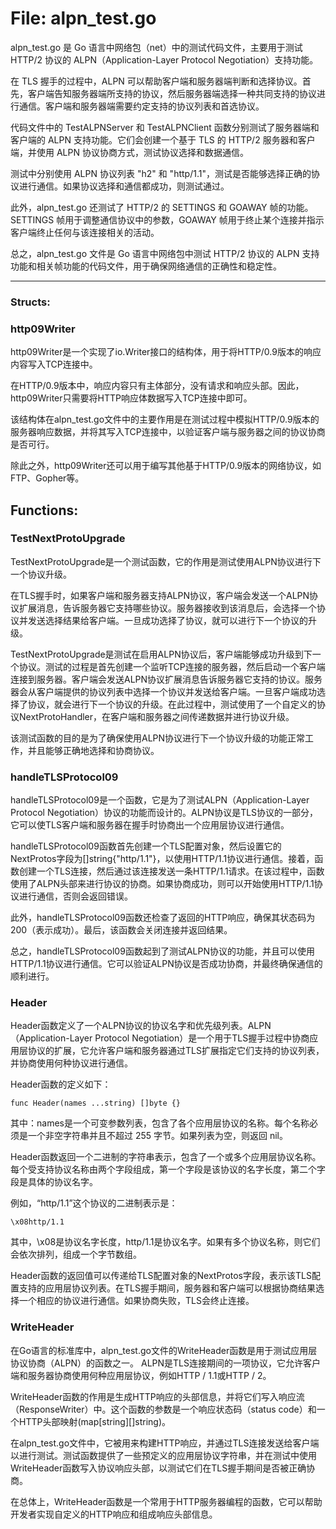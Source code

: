 # File: alpn_test.go

alpn_test.go 是 Go 语言中网络包（net）中的测试代码文件，主要用于测试 HTTP/2 协议的 ALPN（Application-Layer Protocol Negotiation）支持功能。

在 TLS 握手的过程中，ALPN 可以帮助客户端和服务器端判断和选择协议。首先，客户端告知服务器端所支持的协议，然后服务器端选择一种共同支持的协议进行通信。客户端和服务器端需要约定支持的协议列表和首选协议。

代码文件中的 TestALPNServer 和 TestALPNClient 函数分别测试了服务器端和客户端的 ALPN 支持功能。它们会创建一个基于 TLS 的 HTTP/2 服务器和客户端，并使用 ALPN 协议协商方式，测试协议选择和数据通信。

测试中分别使用 ALPN 协议列表 "h2" 和 "http/1.1"，测试是否能够选择正确的协议进行通信。如果协议选择和通信都成功，则测试通过。

此外，alpn_test.go 还测试了 HTTP/2 的 SETTINGS 和 GOAWAY 帧的功能。SETTINGS 帧用于调整通信协议中的参数，GOAWAY 帧用于终止某个连接并指示客户端终止任何与该连接相关的活动。

总之，alpn_test.go 文件是 Go 语言中网络包中测试 HTTP/2 协议的 ALPN 支持功能和相关帧功能的代码文件，用于确保网络通信的正确性和稳定性。




---

### Structs:

### http09Writer

http09Writer是一个实现了io.Writer接口的结构体，用于将HTTP/0.9版本的响应内容写入TCP连接中。 

在HTTP/0.9版本中，响应内容只有主体部分，没有请求和响应头部。因此，http09Writer只需要将HTTP响应体数据写入TCP连接中即可。 

该结构体在alpn_test.go文件中的主要作用是在测试过程中模拟HTTP/0.9版本的服务器响应数据，并将其写入TCP连接中，以验证客户端与服务器之间的协议协商是否可行。 

除此之外，http09Writer还可以用于编写其他基于HTTP/0.9版本的网络协议，如FTP、Gopher等。



## Functions:

### TestNextProtoUpgrade

TestNextProtoUpgrade是一个测试函数，它的作用是测试使用ALPN协议进行下一个协议升级。

在TLS握手时，如果客户端和服务器支持ALPN协议，客户端会发送一个ALPN协议扩展消息，告诉服务器它支持哪些协议。服务器接收到该消息后，会选择一个协议并发送选择结果给客户端。一旦成功选择了协议，就可以进行下一个协议的升级。

TestNextProtoUpgrade是测试在启用ALPN协议后，客户端能够成功升级到下一个协议。测试的过程是首先创建一个监听TCP连接的服务器，然后启动一个客户端连接到服务器。客户端会发送ALPN协议扩展消息告诉服务器它支持的协议。服务器会从客户端提供的协议列表中选择一个协议并发送给客户端。一旦客户端成功选择了协议，就会进行下一个协议的升级。在此过程中，测试使用了一个自定义的协议NextProtoHandler，在客户端和服务器之间传递数据并进行协议升级。

该测试函数的目的是为了确保使用ALPN协议进行下一个协议升级的功能正常工作，并且能够正确地选择和协商协议。



### handleTLSProtocol09

handleTLSProtocol09是一个函数，它是为了测试ALPN（Application-Layer Protocol Negotiation）协议的功能而设计的。ALPN协议是TLS协议的一部分，它可以使TLS客户端和服务器在握手时协商出一个应用层协议进行通信。

handleTLSProtocol09函数首先创建一个TLS配置对象，然后设置它的NextProtos字段为[]string{"http/1.1"}，以使用HTTP/1.1协议进行通信。接着，函数创建一个TLS连接，然后通过该连接发送一条HTTP/1.1请求。在该过程中，函数使用了ALPN头部来进行协议的协商。如果协商成功，则可以开始使用HTTP/1.1协议进行通信，否则会返回错误。

此外，handleTLSProtocol09函数还检查了返回的HTTP响应，确保其状态码为200（表示成功）。最后，该函数会关闭连接并返回结果。

总之，handleTLSProtocol09函数起到了测试ALPN协议的功能，并且可以使用HTTP/1.1协议进行通信。它可以验证ALPN协议是否成功协商，并最终确保通信的顺利进行。



### Header

Header函数定义了一个ALPN协议的协议名字和优先级列表。ALPN（Application-Layer Protocol Negotiation）是一个用于TLS握手过程中协商应用层协议的扩展，它允许客户端和服务器通过TLS扩展指定它们支持的协议列表，并协商使用何种协议进行通信。

Header函数的定义如下：

```
func Header(names ...string) []byte {}
```

其中：names是一个可变参数列表，包含了各个应用层协议的名称。每个名称必须是一个非空字符串并且不超过 255 字节。如果列表为空，则返回 nil。

Header函数返回一个二进制的字符串表示，包含了一个或多个应用层协议名称。每个受支持协议名称由两个字段组成，第一个字段是该协议的名字长度，第二个字段是具体的协议名字。

例如，“http/1.1”这个协议的二进制表示是：

```
\x08http/1.1
```

其中，\x08是协议名字长度，http/1.1是协议名字。如果有多个协议名称，则它们会依次排列，组成一个字节数组。

Header函数的返回值可以传递给TLS配置对象的NextProtos字段，表示该TLS配置支持的应用层协议列表。在TLS握手期间，服务器和客户端可以根据协商结果选择一个相应的协议进行通信。如果协商失败，TLS会终止连接。



### WriteHeader

在Go语言的标准库中，alpn_test.go文件的WriteHeader函数是用于测试应用层协议协商（ALPN）的函数之一。 ALPN是TLS连接期间的一项协议，它允许客户端和服务器协商使用何种应用层协议，例如HTTP / 1.1或HTTP / 2。

WriteHeader函数的作用是生成HTTP响应的头部信息，并将它们写入响应流（ResponseWriter）中。这个函数的参数是一个响应状态码（status code）和一个HTTP头部映射(map[string][]string)。

在alpn_test.go文件中，它被用来构建HTTP响应，并通过TLS连接发送给客户端以进行测试。测试函数提供了一些预定义的应用层协议字符串，并在测试中使用WriteHeader函数写入协议响应头部，以测试它们在TLS握手期间是否被正确协商。

在总体上，WriteHeader函数是一个常用于HTTP服务器编程的函数，它可以帮助开发者实现自定义的HTTP响应和组成响应头部信息。



